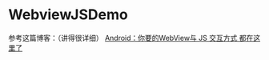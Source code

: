 # WebviewJSDemo

参考这篇博客：（讲得很详细）
[Android：你要的WebView与 JS 交互方式 都在这里了](https://blog.csdn.net/carson_ho/article/details/64904691)
